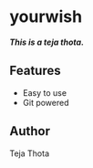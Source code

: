 # yourwish

***This is a teja thota.***

## Features
- Easy to use
- Git powered

## Author
Teja Thota

